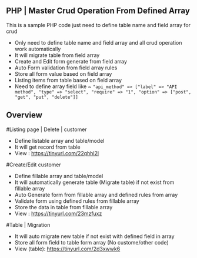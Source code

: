 ## PHP | Master Crud Operation From Defined Array
This is a sample PHP code just need to define table name and field array for crud 

 - Only need to define table name and field array and all crud operation work automatically
 - It will migrate table from field array 
 - Create and Edit form generate from field array 
 - Auto Form validation from field array rules
 - Store all form value based on field array
 - Listing items from table based on field array
 - Need to define array field like ~ `"api_method" => ["label" => "API method", "type" => "select", "require" => "1", "option" => ["post", "get", "put", "delete"]]`

## Overview 

#Listing page | Delete | customer

 - Define listable array and table/model
 - It will get record from table 
 - View : https://tinyurl.com/22qhhl2l

#Create/Edit customer

 - Define fillable array and table/model
 - It will automatically generate table (Migrate table) if not exist from fillable array
 - Auto Generate form from fillable array and defined rules from array
 - Validate form using defined rules from fillable array
 - Store the data in table from fillable array
 - View : https://tinyurl.com/23mzfuxz

#Table | Migration

 - It will auto migrate new table if not exist with defined field in array
 - Store all form field to table form array (No custome/other code)
 - View (table): https://tinyurl.com/2d3xwwk6